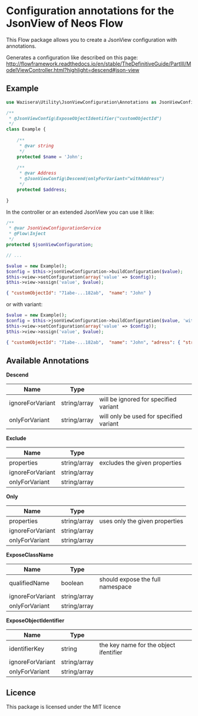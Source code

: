 # Configuration annotations for the JsonView of Neos Flow

This Flow package allows you to create a JsonView configuration with annotations.

Generates a configuration like described on this page:
http://flowframework.readthedocs.io/en/stable/TheDefinitiveGuide/PartIII/ModelViewController.html?highlight=descend#json-view

## Example

```php
use Wazisera\Utility\JsonViewConfiguration\Annotations as JsonViewConfig;

/**
 * @JsonViewConfig\ExposeObjectIdentifier("customObjectId")
 */
class Example {
    
    /**
     * @var string
     */
    protected $name = 'John';
    
    /**
     * @var Address
     * @JsonViewConfig\Descend(onlyForVariant="withAddress")
     */
    protected $address;
    
}
```

In the controller or an extended JsonView you can use it like:
```php
/**
 * @var JsonViewConfigurationService
 * @Flow\Inject
 */
protected $jsonViewConfiguration;

// ...

$value = new Example();
$config = $this->jsonViewConfiguration->buildConfiguration($value);
$this->view->setConfiguration(array('value' => $config));
$this->view->assign('value', $value);
```
```json
{ "customObjectId": "71abe-...182ab",  "name": "John" }
```

or with variant:

```php
$value = new Example();
$config = $this->jsonViewConfiguration->buildConfiguration($value, 'withAddress');
$this->view->setConfiguration(array('value' => $config));
$this->view->assign('value', $value);
```
```json
{ "customObjectId": "71abe-...182ab",  "name": "John", "adress": { "street": "...", "city": "..." } }
```


## Available Annotations

**Descend**
 
| Name | Type | |
|------|------|---|
| ignoreForVariant | string/array | will be ignored for specified variant |
| onlyForVariant | string/array | will only be used for specified variant |

**Exclude**
 
| Name | Type | |
|------|------|---|
| properties | string/array | excludes the given properties |
| ignoreForVariant | string/array |  |
| onlyForVariant | string/array |  |

**Only**
 
| Name | Type | |
|------|------|---|
| properties | string/array |  uses only the given properties  |
| ignoreForVariant | string/array |  |
| onlyForVariant | string/array |  |

**ExposeClassName**
 
| Name | Type | |
|------|------|---|
| qualifiedName | boolean |  should expose the full namespace  |
| ignoreForVariant | string/array |  |
| onlyForVariant | string/array |  |

**ExposeObjectIdentifier**
 
| Name | Type | |
|------|------|---|
| identifierKey | string |  the key name for the object ifentifier  |
| ignoreForVariant | string/array |  |
| onlyForVariant | string/array |  |


## Licence

This package is licensed under the MIT licence
